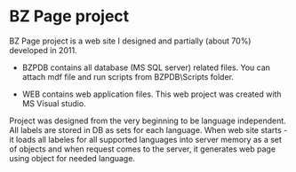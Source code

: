 # BZ Page project
BZ Page project is a web site I designed and partially (about 70%) developed in 2011.
-	BZPDB contains all database (MS SQL server) related files. You can attach mdf file and run scripts from BZPDB\Scripts folder.

-	WEB contains web application files. This web project was created with MS Visual studio.

Project was designed from the very beginning to be language independent. All labels are stored in DB as sets for each language. When web site starts - it loads all labeles for all supported languages into server memory as a set of objects and when request comes to the server, it generates web page using object for needed language.
